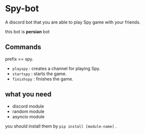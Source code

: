 # Spy-bot
A discord bot that you are able to play Spy game with your friends. 

this bot is **persian** bot



## Commands

prefix == spy.

- `playspy` : creates a channel for playing Spy.
- `startspy` : starts the game.
- `finishspy` : finishes the game.


## what you need

- discord module
- random module
- asyncio module

you should install them by `pip install [module-name]` .
